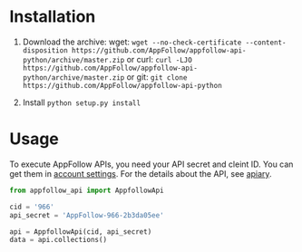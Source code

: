 # Installation
1. Download the archive:
wget:
`wget --no-check-certificate --content-disposition https://github.com/AppFollow/appfollow-api-python/archive/master.zip`
or curl:
`curl -LJO https://github.com/AppFollow/appfollow-api-python/archive/master.zip`
or git:
`git clone https://github.com/AppFollow/appfollow-api-python`

2. Install
`python setup.py install`

# Usage
To execute AppFollow APIs, you need your API secret and cleint ID. 
You can get them in [account settings](http://watch.appfollow.io/settings/general). 
For the details about the API, see [apiary](https://appfollow.docs.apiary.io/#).

```python
from appfollow_api import AppfollowApi

cid = '966'
api_secret = 'AppFollow-966-2b3da05ee'

api = AppfollowApi(cid, api_secret)
data = api.collections()
```